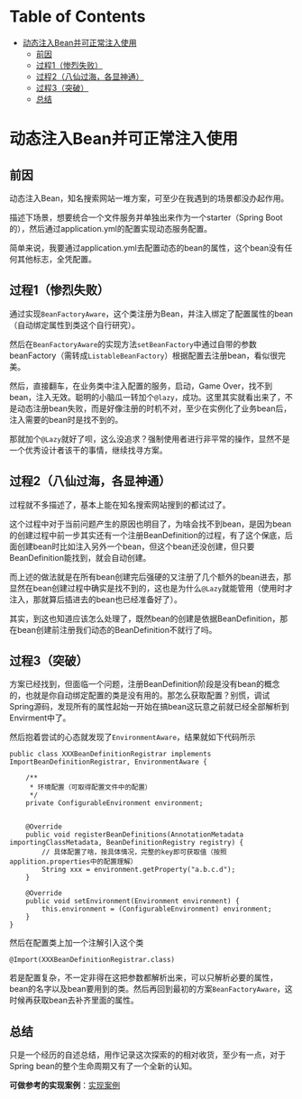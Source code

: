 # Table of Contents

* [动态注入Bean并可正常注入使用](#动态注入bean并可正常注入使用)
  * [前因](#前因)
  * [过程1（惨烈失败）](#过程1（惨烈失败）)
  * [过程2（八仙过海，各显神通）](#过程2（八仙过海，各显神通）)
  * [过程3（突破）](#过程3（突破）)
  * [总结](#总结)


# 动态注入Bean并可正常注入使用

## 前因

动态注入Bean，知名搜索网站一堆方案，可至少在我遇到的场景都没办起作用。

描述下场景，想要统合一个文件服务并单独出来作为一个starter（Spring Boot的），然后通过application.yml的配置实现动态服务配置。

简单来说，我要通过application.yml去配置动态的bean的属性，这个bean没有任何其他标志，全凭配置。


## 过程1（惨烈失败）

通过实现`BeanFactoryAware`，这个类注册为Bean，并注入绑定了配置属性的bean（自动绑定属性到类这个自行研究）。

然后在`BeanFactoryAware`的实现方法`setBeanFactory`中通过自带的参数beanFactory（需转成`ListableBeanFactory`）根据配置去注册bean，看似很完美。

然后，直接翻车，在业务类中注入配置的服务，启动，Game Over，找不到bean，注入无效。聪明的小脑瓜一转加个`@lazy`，成功。这里其实就看出来了，不是动态注册bean失败，而是好像注册的时机不对，至少在实例化了业务bean后，注入需要的bean时是找不到的。

那就加个`@Lazy`就好了呗，这么没追求？强制使用者进行非平常的操作，显然不是一个优秀设计者该干的事情，继续找寻方案。

## 过程2（八仙过海，各显神通）

过程就不多描述了，基本上能在知名搜索网站搜到的都试过了。

这个过程中对于当前问题产生的原因也明目了，为啥会找不到bean，是因为bean的创建过程中前一步其实还有一个注册BeanDefinition的过程，有了这个保底，后面创建bean时比如注入另外一个bean，但这个bean还没创建，但只要BeanDefinition能找到，就会自动创建。

而上述的做法就是在所有bean创建完后强硬的又注册了几个额外的bean进去，那显然在bean创建过程中确实是找不到的，这也是为什么`@Lazy`就能管用（使用时才注入，那就算后插进去的bean也已经准备好了）。

其实，到这也知道应该怎么处理了，既然bean的创建是依据BeanDefinition，那在bean创建前注册我们动态的BeanDefinition不就行了吗。

## 过程3（突破）

方案已经找到，但面临一个问题，注册BeanDefinition阶段是没有bean的概念的，也就是你自动绑定配置的类是没有用的。那怎么获取配置？别慌，调试Spring源码，发现所有的属性起始一开始在搞bean这玩意之前就已经全部解析到Envirment中了。

然后抱着尝试的心态就发现了`EnvironmentAware`，结果就如下代码所示

```
public class XXXBeanDefinitionRegistrar implements ImportBeanDefinitionRegistrar, EnvironmentAware {

    /**
     * 环境配置（可取得配置文件中的配置）
     */
    private ConfigurableEnvironment environment;


    @Override
    public void registerBeanDefinitions(AnnotationMetadata importingClassMetadata, BeanDefinitionRegistry registry) {
        // 具体配置了啥，按具体情况，完整的key即可获取值（按照applition.properties中的配置理解）
        String xxx = environment.getProperty("a.b.c.d");
    }

    @Override
    public void setEnvironment(Environment environment) {
        this.environment = (ConfigurableEnvironment) environment;
    }
}
```

然后在配置类上加一个注解引入这个类
```
@Import(XXXBeanDefinitionRegistrar.class)
```

若是配置复杂，不一定非得在这把参数都解析出来，可以只解析必要的属性，bean的名字以及bean要用到的类。然后再回到最初的方案`BeanFactoryAware`，这时候再获取bean去补齐里面的属性。


## 总结

只是一个经历的自述总结，用作记录这次探索的的相对收货，至少有一点，对于Spring bean的整个生命周期又有了一个全新的认知。

**可做参考的实现案例**：[实现案例](https://github.com/jlbluluai/xyz-support/blob/master/src/main/java/com/xyz/support/file/FileConfiguration.java)
